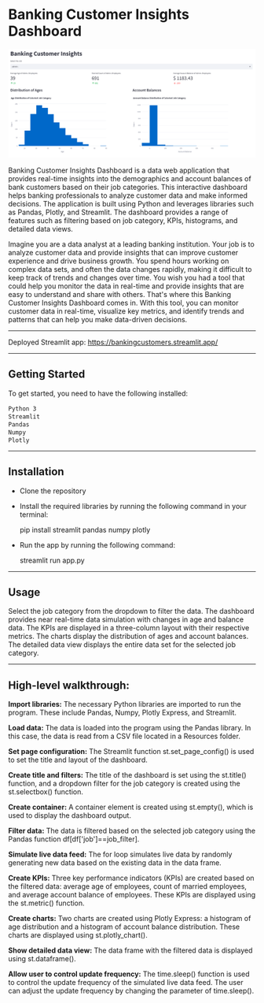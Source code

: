 # Banking Customer Insights Dashboard

![app](./Images/app.png)

Banking Customer Insights Dashboard is a data web application that provides real-time insights into the demographics and account balances of bank customers based on their job categories. This interactive dashboard helps banking professionals to analyze customer data and make informed decisions. The application is built using Python and leverages libraries such as Pandas, Plotly, and Streamlit. The dashboard provides a range of features such as filtering based on job category, KPIs, histograms, and detailed data views.

Imagine you are a data analyst at a leading banking institution. Your job is to analyze customer data and provide insights that can improve customer experience and drive business growth. You spend hours working on complex data sets, and often the data changes rapidly, making it difficult to keep track of trends and changes over time. You wish you had a tool that could help you monitor the data in real-time and provide insights that are easy to understand and share with others. That's where this Banking Customer Insights Dashboard comes in. With this tool, you can monitor customer data in real-time, visualize key metrics, and identify trends and patterns that can help you make data-driven decisions.

---

Deployed Streamlit app:
https://bankingcustomers.streamlit.app/

---

## Getting Started
To get started, you need to have the following installed:

    Python 3
    Streamlit
    Pandas
    Numpy
    Plotly

---

## Installation

- Clone the repository

- Install the required libraries by running the following command in your terminal:
    
    pip install streamlit pandas numpy plotly

- Run the app by running the following command:

    streamlit run app.py

---

## Usage
Select the job category from the dropdown to filter the data.
The dashboard provides near real-time data simulation with changes in age and balance data.
The KPIs are displayed in a three-column layout with their respective metrics.
The charts display the distribution of ages and account balances.
The detailed data view displays the entire data set for the selected job category.

---

## High-level walkthrough:

**Import libraries:** The necessary Python libraries are imported to run the program. These include Pandas, Numpy, Plotly Express, and Streamlit.

**Load data:** The data is loaded into the program using the Pandas library. In this case, the data is read from a CSV file located in a Resources folder.

**Set page configuration:** The Streamlit function st.set_page_config() is used to set the title and layout of the dashboard.

**Create title and filters:** The title of the dashboard is set using the st.title() function, and a dropdown filter for the job category is created using the st.selectbox() function.

**Create container:** A container element is created using st.empty(), which is used to display the dashboard output.

**Filter data:** The data is filtered based on the selected job category using the Pandas function df[df['job']==job_filter].

**Simulate live data feed:** The for loop simulates live data by randomly generating new data based on the existing data in the data frame.

**Create KPIs:** Three key performance indicators (KPIs) are created based on the filtered data: average age of employees, count of married employees, and average account balance of employees. These KPIs are displayed using the st.metric() function.

**Create charts:** Two charts are created using Plotly Express: a histogram of age distribution and a histogram of account balance distribution. These charts are displayed using st.plotly_chart().

**Show detailed data view:** The data frame with the filtered data is displayed using st.dataframe().

**Allow user to control update frequency:** The time.sleep() function is used to control the update frequency of the simulated live data feed. The user can adjust the update frequency by changing the parameter of time.sleep().

